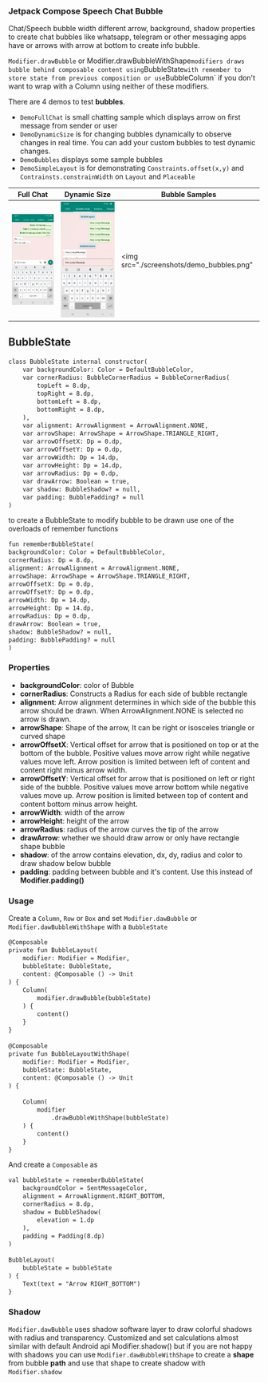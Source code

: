 ### Jetpack Compose Speech Chat Bubble

Chat/Speech bubble width different arrow, background, shadow properties to create chat bubbles
like whatsapp, telegram or other messaging apps have or arrows with arrow at bottom to create
info bubble.

`Modifier.drawBubble` or Modifier.drawBubbleWithShape` modifiers draws bubble behind
composable content using `BubbleState` with remember to store state from previous composition or use `BubbleColumn` if
you don't want to wrap with a Column using neither of these modifiers.

There are 4 demos to test **bubbles**.
* `DemoFullChat` is small chatting sample which displays arrow on first message from sender or user
* `DemoDynamicSize` is for changing bubbles dynamically to observe changes in real time. You can add your custom bubbles to test dynamic changes.
* `DemoBubbles` displays some sample bubbles
* `DemoSimpleLayout` is for demonstrating `Constraints.offset(x,y)` and `Contrainsts.constrainWidth` on `Layout` and `Placeable`

| Full Chat      | Dynamic Size   | Bubble Samples|
| ----------|-----------| -----------|
| <img src="./screenshots/demo_chat.gif"/> | <img src="./screenshots/demo_dynamic.gif"/> | <img src="./screenshots/demo_bubbles.png" |

## BubbleState
```
class BubbleState internal constructor(
    var backgroundColor: Color = DefaultBubbleColor,
    var cornerRadius: BubbleCornerRadius = BubbleCornerRadius(
        topLeft = 8.dp,
        topRight = 8.dp,
        bottomLeft = 8.dp,
        bottomRight = 8.dp,
    ),
    var alignment: ArrowAlignment = ArrowAlignment.NONE,
    var arrowShape: ArrowShape = ArrowShape.TRIANGLE_RIGHT,
    var arrowOffsetX: Dp = 0.dp,
    var arrowOffsetY: Dp = 0.dp,
    var arrowWidth: Dp = 14.dp,
    var arrowHeight: Dp = 14.dp,
    var arrowRadius: Dp = 0.dp,
    var drawArrow: Boolean = true,
    var shadow: BubbleShadow? = null,
    var padding: BubblePadding? = null
) 
```

to create a BubbleState to modify bubble to be drawn use one of the overloads of remember functions
```
fun rememberBubbleState(
backgroundColor: Color = DefaultBubbleColor,
cornerRadius: Dp = 8.dp,
alignment: ArrowAlignment = ArrowAlignment.NONE,
arrowShape: ArrowShape = ArrowShape.TRIANGLE_RIGHT,
arrowOffsetX: Dp = 0.dp,
arrowOffsetY: Dp = 0.dp,
arrowWidth: Dp = 14.dp,
arrowHeight: Dp = 14.dp,
arrowRadius: Dp = 0.dp,
drawArrow: Boolean = true,
shadow: BubbleShadow? = null,
padding: BubblePadding? = null
)
```
### Properties
* **backgroundColor**: color of Bubble
* **cornerRadius**: Constructs a Radius for each side of bubble rectangle
* **alignment**: Arrow alignment determines in which side of the bubble this arrow should be drawn. When ArrowAlignment.NONE is selected no arrow is drawn.
* **arrowShape**: Shape of the arrow, It can be right or isosceles triangle or curved shape
* **arrowOffsetX**: Vertical offset for arrow that is positioned on top or at the bottom of the bubble. Positive values move arrow right while negative values move left. Arrow position is limited between left of content and  content right minus arrow width.
* **arrowOffsetY**: Vertical offset for arrow that is positioned on left or right side of the bubble. Positive values move arrow bottom while negative values move up. Arrow position  is limited between top of content and  content bottom minus arrow height.
* **arrowWidth**: width of the arrow
* **arrowHeight**: height of the arrow
* **arrowRadius**: radius of the arrow curves the tip of the arrow
* **drawArrow**: whether we should draw arrow or only have rectangle shape bubble
* **shadow**: of the arrow contains elevation, dx, dy, radius and color to draw shadow below bubble
* **padding**: padding between bubble and it's content. Use this instead of **Modifier.padding()**

### Usage

Create a `Column`, `Row` or `Box` and set `Modifier.dawBubble` or `Modifier.dawBubbleWithShape` with a `BubbleState`
```
@Composable
private fun BubbleLayout(
    modifier: Modifier = Modifier,
    bubbleState: BubbleState,
    content: @Composable () -> Unit
) {
    Column(
        modifier.drawBubble(bubbleState)
    ) {
        content()
    }
}

@Composable
private fun BubbleLayoutWithShape(
    modifier: Modifier = Modifier,
    bubbleState: BubbleState,
    content: @Composable () -> Unit
) {

    Column(
        modifier
            .drawBubbleWithShape(bubbleState)
    ) {
        content()
    }
}
```
And create a `Composable` as
```
val bubbleState = rememberBubbleState(
    backgroundColor = SentMessageColor,
    alignment = ArrowAlignment.RIGHT_BOTTOM,
    cornerRadius = 8.dp,
    shadow = BubbleShadow(
        elevation = 1.dp
    ),
    padding = Padding(8.dp)
)

BubbleLayout(
    bubbleState = bubbleState
) {
    Text(text = "Arrow RIGHT_BOTTOM")
}
```

### Shadow
`Modifier.dawBubble` uses shadow software layer to draw colorful shadows with radius and transparency.
Customized and set calculations almost similar with default Android api Modifier.shadow()
but if you are not happy with shadows you can use `Modifier.dawBubbleWithShape` to
create a **shape** from bubble **path** and use that shape to create shadow with `Modifier.shadow`